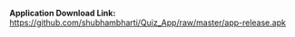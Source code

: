 <b>Application Download Link:</b> https://github.com/shubhambharti/Quiz_App/raw/master/app-release.apk

